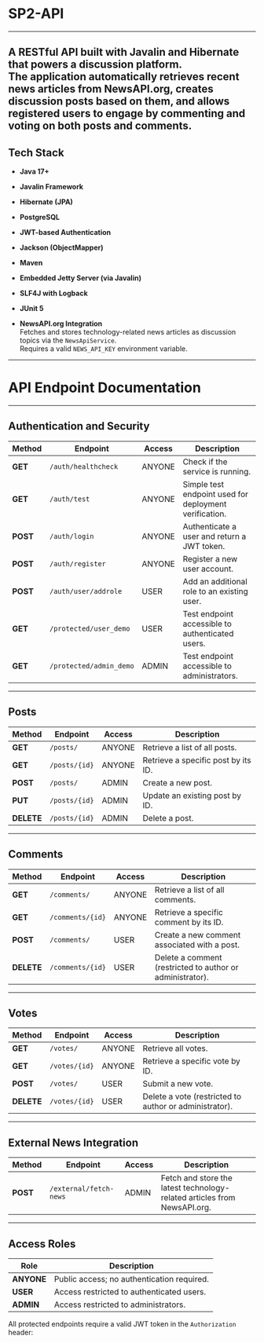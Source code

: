 # SP2-API
---
A RESTful API built with **Javalin** and **Hibernate** that powers a discussion platform.  
The application automatically retrieves recent news articles from **NewsAPI.org**, creates discussion posts based on them, and allows registered users to engage by commenting and voting on both posts and comments.
---
## Tech Stack

- **Java 17+**  

- **Javalin Framework**  

- **Hibernate (JPA)**  

- **PostgreSQL**

- **JWT-based Authentication**  

- **Jackson (ObjectMapper)**  

- **Maven**  

- **Embedded Jetty Server (via Javalin)**  

- **SLF4J with Logback**  

- **JUnit 5**  

- **NewsAPI.org Integration**  
  Fetches and stores technology-related news articles as discussion topics via the `NewsApiService`.  
  Requires a valid `NEWS_API_KEY` environment variable.
--- 
# API Endpoint Documentation
---
## Authentication and Security

| Method | Endpoint | Access | Description |
|--------|-----------|--------|-------------|
| **GET** | `/auth/healthcheck` | ANYONE | Check if the service is running. |
| **GET** | `/auth/test` | ANYONE | Simple test endpoint used for deployment verification. |
| **POST** | `/auth/login` | ANYONE | Authenticate a user and return a JWT token. |
| **POST** | `/auth/register` | ANYONE | Register a new user account. |
| **POST** | `/auth/user/addrole` | USER | Add an additional role to an existing user. |
| **GET** | `/protected/user_demo` | USER | Test endpoint accessible to authenticated users. |
| **GET** | `/protected/admin_demo` | ADMIN | Test endpoint accessible to administrators. |

---

## Posts

| Method | Endpoint | Access | Description |
|--------|-----------|--------|-------------|
| **GET** | `/posts/` | ANYONE | Retrieve a list of all posts. |
| **GET** | `/posts/{id}` | ANYONE | Retrieve a specific post by its ID. |
| **POST** | `/posts/` | ADMIN | Create a new post. |
| **PUT** | `/posts/{id}` | ADMIN | Update an existing post by ID. |
| **DELETE** | `/posts/{id}` | ADMIN | Delete a post. |

---

## Comments

| Method | Endpoint | Access | Description |
|--------|-----------|--------|-------------|
| **GET** | `/comments/` | ANYONE | Retrieve a list of all comments. |
| **GET** | `/comments/{id}` | ANYONE | Retrieve a specific comment by its ID. |
| **POST** | `/comments/` | USER | Create a new comment associated with a post. |
| **DELETE** | `/comments/{id}` | USER | Delete a comment (restricted to author or administrator). |

---

## Votes

| Method | Endpoint | Access | Description |
|--------|-----------|--------|-------------|
| **GET** | `/votes/` | ANYONE | Retrieve all votes. |
| **GET** | `/votes/{id}` | ANYONE | Retrieve a specific vote by ID. |
| **POST** | `/votes/` | USER | Submit a new vote. |
| **DELETE** | `/votes/{id}` | USER | Delete a vote (restricted to author or administrator). |

---

## External News Integration

| Method | Endpoint | Access | Description |
|--------|-----------|--------|-------------|
| **POST** | `/external/fetch-news` | ADMIN | Fetch and store the latest technology-related articles from NewsAPI.org. |

---

## Access Roles

| Role | Description |
|------|--------------|
| **ANYONE** | Public access; no authentication required. |
| **USER** | Access restricted to authenticated users. |
| **ADMIN** | Access restricted to administrators. |

All protected endpoints require a valid JWT token in the `Authorization` header:


